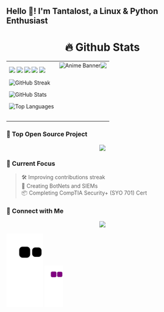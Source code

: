 <h2 align="left">Hello 👋! I'm Tantalost, a Linux & Python Enthusiast</h2>

<h1 align="center">🔥 Github Stats</h1>

<table>
  <tr>
    <td>

<!-- GitHub Shields -->
<div align="left">
  <img src="https://img.shields.io/badge/Stars-144-brightgreen?style=for-the-badge" />
  <img src="https://img.shields.io/badge/Commits (2025)-8-blueviolet?style=for-the-badge" />
  <img src="https://img.shields.io/badge/PRs-33-blue?style=for-the-badge" />
  <img src="https://img.shields.io/badge/Issues-37-critical?style=for-the-badge" />
  <img src="https://img.shields.io/badge/Contributed (last year)-2-lightgrey?style=for-the-badge" />
</div>

<!-- GitHub Streak and Stats -->
<p>
  <img src="https://github-readme-streak-stats.herokuapp.com?user=Tantalost&theme=tokyonight&date_format=M%20j%5B%2C%20Y%5D" alt="GitHub Streak" />
</p>

<p>
  <img src="https://github-readme-stats.vercel.app/api?username=Tantalost&show_icons=true&theme=tokyonight" alt="GitHub Stats" />
</p>

<p>
  <img src="https://github-readme-stats.vercel.app/api/top-langs/?username=Tantalost&layout=compact&theme=tokyonight" alt="Top Languages" />
</p>

</td>
<td>
  <img align="right" height="150" src="https://media1.tenor.com/m/tHLGe49Kf1EAAAAC/oh-blow-fish.gif" />
  <img src="https://images.squarespace-cdn.com/content/v1/57825361440243db4a4b7830/b8c1faa9-42c1-4454-a13d-62f0e0142695/the-climber%2Fkokou-no-hito-the-solitary-person-1-sabukaru.jpg" alt="Anime Banner" width="350px"/>
</td>
</tr>
</table>

### 🚀 Top Open Source Project

<div align="center">
  <a href="https://github.com/Tantalost/Final-Project">
    <img align="center" src="https://github-readme-stats.vercel.app/api/pin/?username=Tantalost&repo=Final-Project&theme=tokyonight" />
  </a>
</div>

### 🧠 Current Focus

> 🛠️ Improving contributions streak  
> 🚀 Creating BotNets and SIEMs  
> 📦 Completing CompTIA Security+ (SYO 701) Cert

### 💬 Connect with Me

<p align="center">
  <a href="https://github.com/Tantalost"><img src="https://img.shields.io/badge/GitHub-Tantalost-181717?style=for-the-badge&logo=github" /></a>
</p>


![Snake animation SVG](https://raw.githubusercontent.com/Tantalost/Tantalost/master/dist/github-contribution-grid-snake.svg)
![Snake animation GIF](https://raw.githubusercontent.com/Tantalost/Tantalost/master/dist/github-contribution-grid-snake.gif)
